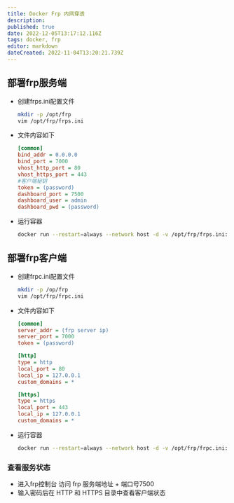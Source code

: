```yaml
---
title: Docker Frp 内网穿透
description: 
published: true
date: 2022-12-05T13:17:12.116Z
tags: docker, frp
editor: markdown
dateCreated: 2022-11-04T13:20:21.739Z
---
```


## 部署frp服务端

* 创建frps.ini配置文件

    ```bash
    mkdir -p /opt/frp
    vim /opt/frp/frps.ini
    ```

* 文件内容如下

    ```ini
    [common]
    bind_addr = 0.0.0.0
    bind_port = 7000
    vhost_http_port = 80
    vhost_https_port = 443
    #客户端秘钥
    token = (password)
    dashboard_port = 7500
    dashboard_user = admin
    dashboard_pwd = (password)
    ```

* 运行容器

    ```bash
    docker run --restart=always --network host -d -v /opt/frp/frps.ini:/etc/frp/frps.ini --name frps snowdreamtech/frps
    ```

## 部署frp客户端

* 创建frpc.ini配置文件

    ```bash
    mkdir -p /op/frp
    vim /opt/frp/frpc.ini
    ```

* 文件内容如下

    ```ini
    [common]
    server_addr = (frp server ip)
    server_port = 7000
    token = (password)

    [http]
    type = http
    local_port = 80
    local_ip = 127.0.0.1
    custom_domains = *

    [https]
    type = https
    local_port = 443
    local_ip = 127.0.0.1
    custom_domains = *
    ```

* 运行容器

    ```bash
    docker run --restart=always --network host -d -v /opt/frp/frpc.ini:/etc/frp/frpc.ini --name frpc snowdreamtech/frpc
    ```

### 查看服务状态

* 进入frp控制台
    访问 frp 服务端地址 + 端口号7500
* 输入密码后在 HTTP 和 HTTPS 目录中查看客户端状态